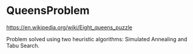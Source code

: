 # QueensProblem
https://en.wikipedia.org/wiki/Eight_queens_puzzle

Problem solved using two heuristic algorithms: Simulated Annealing and Tabu Search.

